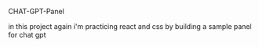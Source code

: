 CHAT-GPT-Panel

in this project again i'm practicing react and css by building a sample panel for chat gpt 
